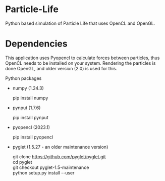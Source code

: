 # Particle-Life
Python based simulation of Particle Life that uses OpenCL and OpenGL.  



# Dependencies
This application uses Pyopencl to calculate forces between particles, thus OpenCL needs to be installed on your system.
Rendering the particles is done OpenGL, and older version (2.0) is used for this.   

Python packages

* numpy (1.24.3) 

  pip install numpy  
  
* pynput (1.7.6)  

  pip install pynput
  
* pyopencl (2023.1)

  pip install pyopencl

* pyglet (1.5.27 - an older maintenance version)

  git clone https://github.com/pyglet/pyglet.git  
  cd pyglet  
  git checkout pyglet-1.5-maintenance  
  python setup.py install --user  
